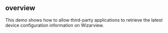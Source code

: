 ## overview

This demo shows how to allow third-party applications to retrieve the latest device configuration
information on Wizarview.